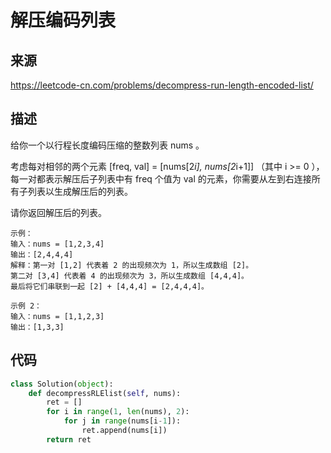 # 解压编码列表

## 来源

https://leetcode-cn.com/problems/decompress-run-length-encoded-list/

## 描述

给你一个以行程长度编码压缩的整数列表 nums 。

考虑每对相邻的两个元素 [freq, val] = [nums[2*i], nums[2*i+1]] （其中 i >= 0 ），每一对都表示解压后子列表中有 freq 个值为 val 的元素，你需要从左到右连接所有子列表以生成解压后的列表。

请你返回解压后的列表。

```
示例：
输入：nums = [1,2,3,4]
输出：[2,4,4,4]
解释：第一对 [1,2] 代表着 2 的出现频次为 1，所以生成数组 [2]。
第二对 [3,4] 代表着 4 的出现频次为 3，所以生成数组 [4,4,4]。
最后将它们串联到一起 [2] + [4,4,4] = [2,4,4,4]。

示例 2：
输入：nums = [1,1,2,3]
输出：[1,3,3]
```

## 代码

```python
class Solution(object):
    def decompressRLElist(self, nums):
        ret = []
        for i in range(1, len(nums), 2):
            for j in range(nums[i-1]):
                ret.append(nums[i])
        return ret
```

